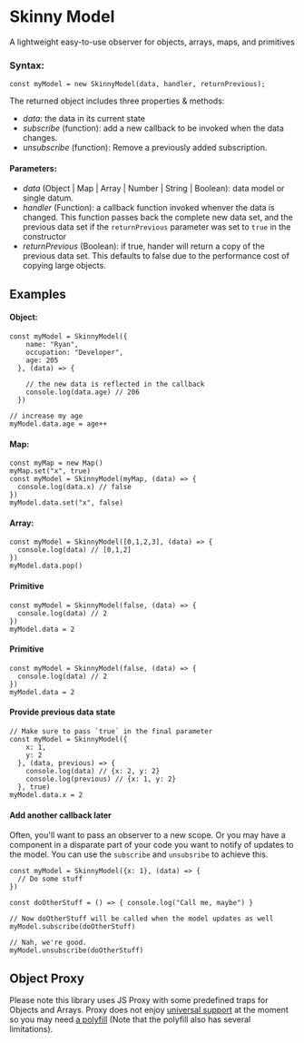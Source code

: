 # Skinny Model
A lightweight easy-to-use observer for objects, arrays, maps, and primitives

### Syntax:
```
const myModel = new SkinnyModel(data, handler, returnPrevious);
```
The returned object includes three properties & methods:
- *data*: the data in its current state
- *subscribe* (function): add a new callback to be invoked when the data changes.
- *unsubscribe* (function): Remove a previously added subscription.

#### Parameters:
- *data* (Object | Map | Array | Number | String | Boolean): data model or single datum.
- *handler* (Function): a callback function invoked whenver the data is changed. This function passes back
the complete new data set, and the previous data set if the `returnPrevious` parameter was set to `true` in the constructor
 - *returnPrevious* (Boolean): if true, hander will return a copy of the previous data set. This defaults to false due to the performance cost of copying large objects.

## Examples

#### Object:
```
const myModel = SkinnyModel({
    name: "Ryan",
    occupation: "Developer",
    age: 205
  }, (data) => {
  
    // the new data is reflected in the callback
    console.log(data.age) // 206
  })

// increase my age
myModel.data.age = age++
```

#### Map:
```
const myMap = new Map()
myMap.set("x", true)
const myModel = SkinnyModel(myMap, (data) => {
  console.log(data.x) // false
})
myModel.data.set("x", false)
```

#### Array:
```
const myModel = SkinnyModel([0,1,2,3], (data) => {
  console.log(data) // [0,1,2]
})
myModel.data.pop()
```

#### Primitive
```
const myModel = SkinnyModel(false, (data) => {
  console.log(data) // 2
})
myModel.data = 2
```

#### Primitive
```
const myModel = SkinnyModel(false, (data) => {
  console.log(data) // 2
})
myModel.data = 2
```

#### Provide previous data state
```
// Make sure to pass `true` in the final parameter
const myModel = SkinnyModel({
    x: 1,
    y: 2
  }, (data, previous) => {
    console.log(data) // {x: 2, y: 2}
    console.log(previous) // {x: 1, y: 2}
  }, true)
myModel.data.x = 2
```

#### Add another callback later
Often, you'll want to pass an observer to a new scope. Or you may have a component in a disparate part of your code you want to notify of updates to the model. You can use the `subscribe` and `unsubsribe` to achieve this.
```
const myModel = SkinnyModel({x: 1}, (data) => {
  // Do some stuff
})

const doOtherStuff = () => { console.log("Call me, maybe") }

// Now doOtherStuff will be called when the model updates as well
myModel.subscribe(doOtherStuff)

// Nah, we're good.
myModel.unsubscribe(doOtherStuff)
```

## Object Proxy
Please note this library uses JS Proxy with some predefined traps for Objects and Arrays.
Proxy does not enjoy [universal support](https://caniuse.com/#feat=proxy) at the moment so you may need [a polyfill](https://github.com/GoogleChrome/proxy-polyfill) (Note that the polyfill also has several limitations).
